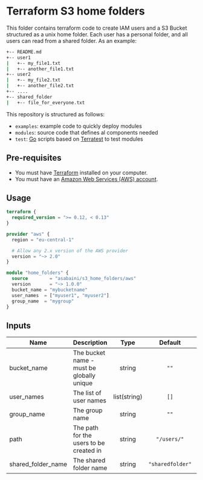 # Terraform S3 home folders

This folder contains terraform code to create IAM users and a S3 Bucket structured as a unix home folder. Each user has a personal folder, and all users can read from a shared folder. As an example:

```bash
+-- README.md
+-- user1
|   +-- my_file1.txt
|   +-- another_file1.txt
+-- user2
|   +-- my_file2.txt
|   +-- another_file2.txt
+-- ....
+-- shared_folder
|   +-- file_for_everyone.txt
```

This repository is structured as follows:

* `examples`: example code to quickly deploy modules
* `modules`: source code that defines al components needed
* `test`: [Go](https://golang.org/) scripts based on [Terratest](https://github.com/gruntwork-io/terratest) to test modules

## Pre-requisites

* You must have [Terraform](https://www.terraform.io/) installed on your computer.
* You must have an [Amazon Web Services (AWS) account](http://aws.amazon.com/).

## Usage

```tf
terraform {
  required_version = ">= 0.12, < 0.13"
}

provider "aws" {
  region = "eu-central-1"

  # Allow any 2.x version of the AWS provider
  version = "~> 2.0"
}

module "home_folders" {
  source        = "asabaini/s3_home_folders/aws"
  version       = "~> 1.0.0"
  bucket_name = "mybucketname"
  user_names  = ["myuser1", "myuser2"]
  group_name  = "mygroup"
}
```

## Inputs

| Name | Description | Type | Default | Required |
|------|-------------|:----:|:-----:|:-----:|
| bucket\_name | The bucket name - must be globally unique | string | `""` | yes |
| user_names | The list of user names | list(string) | `[]` | yes |
| group_name | The group name | string | `""` | yes |
| path | The path for the users to be created in | string | `"/users/"` | no |
| shared_folder_name | The shared folder name | string | `"sharedfolder"` | no |
